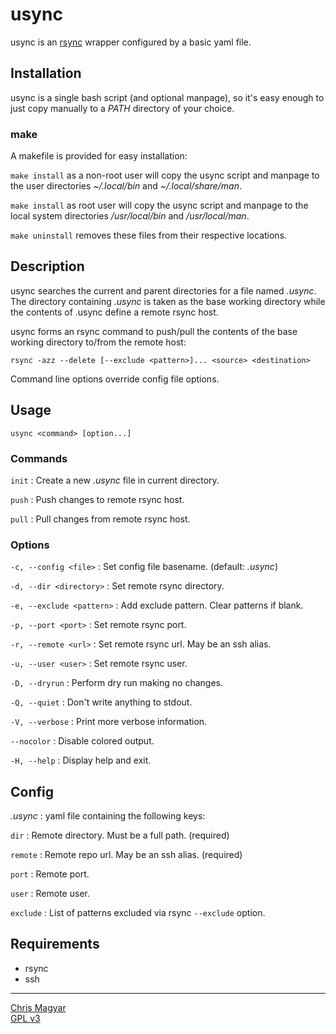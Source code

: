 # usync

usync is an [rsync][rsync] wrapper configured by a basic yaml file.

## Installation

usync is a single bash script (and optional manpage), so it's easy enough to
just copy manually to a *PATH* directory of your choice.

### make

A makefile is provided for easy installation:

`make install` as a non-root user will copy the usync script and manpage to the
user directories *~/.local/bin* and *~/.local/share/man*.

`make install` as root user will copy the usync script and manpage to the local
system directories */usr/local/bin* and */usr/local/man*.

`make uninstall` removes these files from their respective locations.

## Description

usync searches the current and parent directories for a file named *.usync*. The
directory containing *.usync* is taken as the base working directory while the
contents of .usync define a remote rsync host.

usync forms an rsync command to push/pull the contents of the base working
directory to/from the remote host:

    rsync -azz --delete [--exclude <pattern>]... <source> <destination>

Command line options override config file options.

## Usage

    usync <command> [option...]

### Commands
`init`
: Create a new *.usync* file in current directory.

`push`
: Push changes to remote rsync host.

`pull`
: Pull changes from remote rsync host.

### Options
`-c, --config <file>`
: Set config file basename. (default: *.usync*)

`-d, --dir <directory>`
: Set remote rsync directory.

`-e, --exclude <pattern>`
: Add exclude pattern. Clear patterns if blank.

`-p, --port <port>`
: Set remote rsync port.

`-r, --remote <url>`
: Set remote rsync url. May be an ssh alias.

`-u, --user <user>`
: Set remote rsync user.

`-D, --dryrun`
: Perform dry run making no changes.

`-Q, --quiet`
: Don't write anything to stdout.

`-V, --verbose`
: Print more verbose information.

`--nocolor`
: Disable colored output.

`-H, --help`
: Display help and exit.

## Config
*.usync*
: yaml file containing the following keys:

`dir`
: Remote directory. Must be a full path. (required)

`remote`
: Remote repo url. May be an ssh alias. (required)

`port`
: Remote port.

`user`
: Remote user.

`exclude`
: List of patterns excluded via rsync `--exclude` option.

## Requirements
- rsync
- ssh

----
[Chris Magyar](https://mags.zone)\
[GPL v3](https://www.gnu.org/licenses/gpl-3.0)

[rsync]: https://github.com/WayneD/rsync
[rules]: https://man7.org/linux/man-pages/man1/rsync.1.html#FILTER_RULES

<!--metadata:
author: Chris Magyar <c.magyar.ec@gmail.com>
description: Automated rsync wrapper written in bash.
keywords: usync, rsync, ssh, bash
-->
